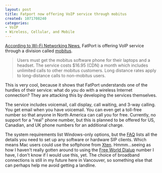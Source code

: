 ```yaml
--- 
layout: post
title: Fatport now offering VoIP service through mobitus
created: 1071708240
categories: 
- VoIP
- Wireless, Cellular, and Mobile
---
```

<p><a href="http://wifinetnews.com/archives/002693.html">According to Wi-Fi Networking News</a>, FatPort is offering VoIP service through a division called <a href="http://www.mobitus.com/">mobitus</a>.</p>

<blockquote>
Users must get the mobitus software phone for their laptops and a headset. The service costs $16.95 (CDN) a month which includes unlimited calls to other mobitus customers. Long distance rates apply to long-distance calls to non-mobitus users.
</blockquote>

<p>This is very cool, because it shows that FatPort understands one of the hurdles of their service: what do you do with a wireless Internet connection? They are attacking this by developing the services themselves.</p>
<!--break-->
<p>The service includes voicemail, call display, call waiting, and 3-way calling. You get email when you have voicemail. You can even get a toll-free number so that anyone in North America can call you for free. Currently, no support for a "real" phone number, but this is planned to be offered for US, Canadian, and UK phone numbers for an additional charge.</p>

<p>The system requirements list Windows-only options, but the <a href="http://www.mobitus.com/support/faq/">FAQ</a> lists all the details you need to set up any software or hardware SIP clients. Which means Mac users could use the softphone from <a href="http://www.xten.com/">Xten</a>. Hmmm...seeing as how I haven't really gotten around to using the <a href="http://www.bmannconsulting.com/node/view/373">Free World Dialup</a> number I have, I don't know if I would use this, yet. The choice of broadband connections is still in my future here in Vancouver, so something else that can perhaps help me avoid getting a landline.</p>
